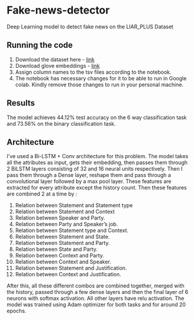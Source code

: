 # Fake-news-detector
Deep Learning model to detect fake news on the LIAR_PLUS Dataset

## Running the code
1. Download the dataset here - [link](https://aclweb.org/anthology/W18-5513)
2. Download glove embeddings - [link](http://nlp.stanford.edu/data/glove.6B.zip)
3. Assign column names to the tsv files according to the notebook.
4. The notebook has necessary changes for it to be able to run in Google colab. Kindly remove those changes to run in your personal machine.

## Results
The model achieves 44.12% test accuracy on the 6 way classification task and 73.56% on the binary classification task.

## Architecture
I've used a Bi-LSTM + Conv architecture for this problem. The model takes all the attributes as input, gets their embedding, 
then passes them through 2 BiLSTM layers consisting of 32 and 16 neural units respectively. Then I pass them through a Dense layer, 
reshape them and pass through a convolutional layer followed by a max pool layer. These features are extracted for every attribute 
except the history count. Then these features are combined 2 at a time by :

1. Relation between Statement and Statement type
2. Relation between Statement and Context 
3. Relation between Speaker and Party. 
4. Relation between Party and Speaker’s job. 
5. Relation between Statement type and Context.
6. Relation between Statement and State.
7. Relation between Statement and Party.
8. Relation between State and Party.
9. Relation between Context and Party.
10. Relation between Context and Speaker.
11. Relation between Statement and Justification.
12. Relation between Context and Justification.

After this, all these different combos are combined together, merged with the history, passed through a few dense layers and then the 
final layer of 6 neurons with softmax activation. All other layers have relu activation. The model was trained using Adam optimizer for
both tasks and for around 20 epochs.
